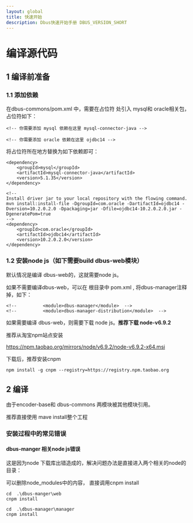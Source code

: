 ```yaml
---
layout: global
title: 快速开始
description: Dbus快速开始手册 DBUS_VERSION_SHORT
---
```



# 编译源代码

## 1 编译前准备

### 1.1 添加依赖

在dbus-commons/pom.xml 中，需要在占位符 处引入 mysql和 oracle相关包， 占位符如下：

```
<!-- 你需要添加 mysql 依赖在这里 mysql-connector-java -->

<!-- 你需要添加 oracle 依赖在这里 ojdbc14 -->
```

将占位符所在地方替换为如下依赖即可：

```
<dependency>
    <groupId>mysql</groupId>
    <artifactId>mysql-connector-java</artifactId>
    <version>5.1.35</version>
</dependency>

<!--
Install driver jar to your local repository with the flowing command.
mvn install:install-file -DgroupId=com.oracle -DartifactId=ojdbc14 -Dversion=10.2.0.2.0 -Dpackaging=jar -Dfile=ojdbc14-10.2.0.2.0.jar -DgeneratePom=true
-->
<dependency>
    <groupId>com.oracle</groupId>
    <artifactId>ojdbc14</artifactId>
    <version>10.2.0.2.0</version>
</dependency>
```

### 1.2 安装node js（如下需要build dbus-web模块）

默认情况是编译 dbus-web的，这就需要node js。

如果不需要编译dbus-web，可以在 根目录中 pom.xml , 将dbus-manager注释掉，如下：

```
<!--          <module>dbus-manager</module>  -->
<!--          <module>dbus-manager-distribution</module>  -->
```

如果需要编译 dbus-web，则需要下载 node js。**推荐下载 node-v6.9.2**

推荐从淘宝npm站点安装

<https://npm.taobao.org/mirrors/node/v6.9.2/node-v6.9.2-x64.msi>

下载后，推荐安装cnpm

```
npm install -g cnpm --registry=https://registry.npm.taobao.org
```



## 2 编译

由于encoder-base和 dbus-commons 两模块被其他模块引用。

推荐直接使用 mave install整个工程



### 安装过程中的常见错误

#### dbus-manger 相关node js错误

这是因为node 下载库出错造成的，解决问题办法是直接进入两个相关的node的目录：

可以删除node_modules中的内容， 直接调用cnpm install

```
cd  .\dbus-manger\web 
cnpm install

cd  .\dbus-manager\manager
cnpm install
```
